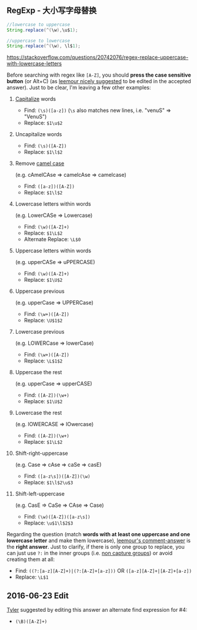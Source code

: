## RegExp - 大小写字母替换



```java
//lowercase to uppercase
String.replace(^(\w),\u$1);

//uppercase to lowercase
String.replace(^(\w), \l$1);
```

 https://stackoverflow.com/questions/20742076/regex-replace-uppercase-with-lowercase-letters 

Before searching with regex like `[A-Z]`, you should **press the case sensitive button** (or Alt+C) (as [leemour nicely suggested](https://stackoverflow.com/questions/20742076/regex-replace-uppercase-with-lowercase-letters#comment31081326_20742304) to be edited in the accepted answer). Just to be clear, I'm leaving a few other examples:

1. [Capitalize](https://en.wikipedia.org/wiki/Capitalization) words

   - Find: `(\s)([a-z])` (`\s` also matches new lines, i.e. "venuS" => "VenuS")
   - Replace: `$1\u$2`

2. Uncapitalize words

   - Find: `(\s)([A-Z])`
   - Replace: `$1\l$2`

3. Remove [camel case](https://en.wikipedia.org/wiki/CamelCase)

    

   (e.g. cAmelCAse => camelcAse => camelcase)

   - Find: `([a-z])([A-Z])`
   - Replace: `$1\l$2`

4. Lowercase letters within words

    

   (e.g. LowerCASe => Lowercase)

   - Find: `(\w)([A-Z]+)`
   - Replace: `$1\L$2`
   - Alternate Replace: `\L$0`

5. Uppercase letters within words

    

   (e.g. upperCASe => uPPERCASE)

   - Find: `(\w)([A-Z]+)`
   - Replace: `$1\U$2`

6. Uppercase previous

    

   (e.g. upperCase => UPPERCase)

   - Find: `(\w+)([A-Z])`
   - Replace: `\U$1$2`

7. Lowercase previous

    

   (e.g. LOWERCase => lowerCase)

   - Find: `(\w+)([A-Z])`
   - Replace: `\L$1$2`

8. Uppercase the rest

    

   (e.g. upperCase => upperCASE)

   - Find: `([A-Z])(\w+)`
   - Replace: `$1\U$2`

9. Lowercase the rest

    

   (e.g. lOWERCASE => lOwercase)

   - Find: `([A-Z])(\w+)`
   - Replace: `$1\L$2`

10. Shift-right-uppercase

     

    (e.g. Case => cAse => caSe => casE)

    - Find: `([a-z\s])([A-Z])(\w)`
    - Replace: `$1\l$2\u$3`

11. Shift-left-uppercase

     

    (e.g. CasE => CaSe => CAse => Case)

    - Find: `(\w)([A-Z])([a-z\s])`
    - Replace: `\u$1\l$2$3`

Regarding the question (match **words with at least one uppercase and one lowercase letter** and make them lowercase), [leemour's comment-answer](https://stackoverflow.com/questions/20742076/regex-replace-uppercase-with-lowercase-letters#comment31081326_20742304) is the **right answer**. Just to clarify, if there is only one group to replace, you can just use `?:` in the inner groups (i.e. [non capture groups](https://stackoverflow.com/questions/3512471/what-is-a-non-capturing-group)) or avoid creating them at all:

- Find: `((?:[a-z][A-Z]+)|(?:[A-Z]+[a-z]))` OR `([a-z][A-Z]+|[A-Z]+[a-z])`
- Replace: `\L$1`

## 2016-06-23 Edit

[Tyler](https://stackoverflow.com/users/4695615/tyler-b-long) suggested by editing this answer an alternate find expression for #4:

- `(\B)([A-Z]+)`